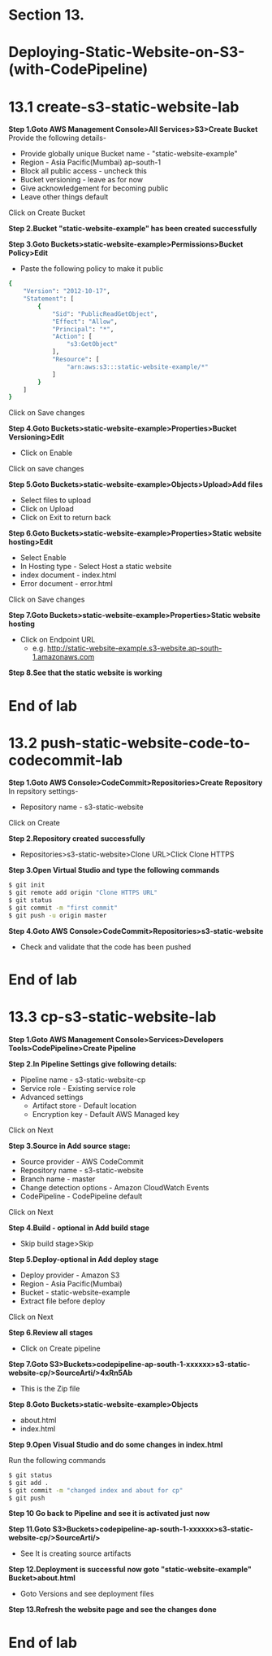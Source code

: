 # Section 13.
# Deploying-Static-Website-on-S3-(with-CodePipeline)

# 13.1 create-s3-static-website-lab

**Step 1.Goto AWS Management Console>All Services>S3>Create Bucket**
Provide the following details-
- Provide globally unique Bucket name - "static-website-example"
- Region - Asia Pacific(Mumbai) ap-south-1
- Block all public access - uncheck this
- Bucket versioning - leave as for now
- Give acknowledgement for becoming public 
- Leave other things default

Click on Create Bucket

**Step 2.Bucket "static-website-example"  has been created successfully**

**Step 3.Goto Buckets>static-website-example>Permissions>Bucket Policy>Edit**
- Paste the following policy to make it public

```sh
{
    "Version": "2012-10-17",
    "Statement": [
        {
            "Sid": "PublicReadGetObject",
            "Effect": "Allow",
            "Principal": "*",
            "Action": [
                "s3:GetObject"
            ],
            "Resource": [
                "arn:aws:s3:::static-website-example/*"
            ]
        }
    ]
}
```

Click on Save changes

**Step 4.Goto Buckets>static-website-example>Properties>Bucket Versioning>Edit**
- Click on Enable 

Click on save changes

**Step 5.Goto Buckets>static-website-example>Objects>Upload>Add files**
- Select files to upload
- Click on Upload
- Click on Exit to return back 

**Step 6.Goto Buckets>static-website-example>Properties>Static website hosting>Edit**
- Select Enable
- In Hosting type - Select Host a static website
- index document - index.html
- Error document - error.html

Click on Save changes

**Step 7.Goto Buckets>static-website-example>Properties>Static website hosting**
- Click on Endpoint URL 
  - e.g. http://static-website-example.s3-website.ap-south-1.amazonaws.com

**Step 8.See that the static website is working**

# End of lab


# 13.2 push-static-website-code-to-codecommit-lab

**Step 1.Goto AWS Console>CodeCommit>Repositories>Create Repository**
In repsitory settings-
- Repository name - s3-static-website

Click on Create

**Step 2.Repository created successfully**
- Repositories>s3-static-website>Clone URL>Click Clone HTTPS

**Step 3.Open Virtual Studio and type the following commands**
```sh
$ git init
$ git remote add origin "Clone HTTPS URL"
$ git status
$ git commit -m "first commit"
$ git push -u origin master
```

**Step 4.Goto AWS Console>CodeCommit>Repositories>s3-static-website**
- Check and validate that the code has been pushed

# End of lab

#  13.3 cp-s3-static-website-lab

**Step 1.Goto AWS Management Console>Services>Developers Tools>CodePipeline>Create Pipeline**

**Step 2.In Pipeline Settings give following details:**
- Pipeline name - s3-static-website-cp
- Service role - Existing service role
- Advanced settings
  - Artifact store - Default location
  - Encryption key - Default AWS Managed key

Click on Next

**Step 3.Source in Add source stage:**
- Source provider - AWS CodeCommit
- Repository name - s3-static-website
- Branch name - master
- Change detection options - Amazon CloudWatch Events
- CodePipeline - CodePipeline default

Click on Next

**Step 4.Build - optional in Add build stage**
- Skip build stage>Skip


**Step 5.Deploy-optional in Add deploy stage**
- Deploy provider - Amazon S3
- Region - Asia Pacific(Mumbai)
- Bucket - static-website-example
- Extract file before deploy  

Click on Next

**Step 6.Review all stages**
- Click on Create pipeline

**Step 7.Goto S3>Buckets>codepipeline-ap-south-1-xxxxxx>s3-static-website-cp/>SourceArti/>4xRn5Ab**
- This is the Zip file

**Step 8.Goto Buckets>static-website-example>Objects**
- about.html
- index.html

**Step 9.Open Visual Studio and do some changes in index.html**

Run the following commands
```sh 
$ git status
$ git add .
$ git commit -m "changed index and about for cp"
$ git push
```
**Step 10 Go back to Pipeline and see it is activated just now**

**Step 11.Goto S3>Buckets>codepipeline-ap-south-1-xxxxxx>s3-static-website-cp/>SourceArti/>**
- See It is creating source artifacts

**Step 12.Deployment is successful now goto "static-website-example" Bucket>about.html**
- Goto Versions and see deployment files

**Step 13.Refresh the website page and see the changes done**

# End of lab
